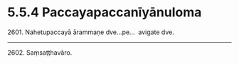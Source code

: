 # 5.5.4 Paccayapaccanīyānuloma

2601\. Nahetupaccayā ārammaṇe dve…pe…  avigate dve.

---

2602\. Saṃsaṭṭhavāro.
